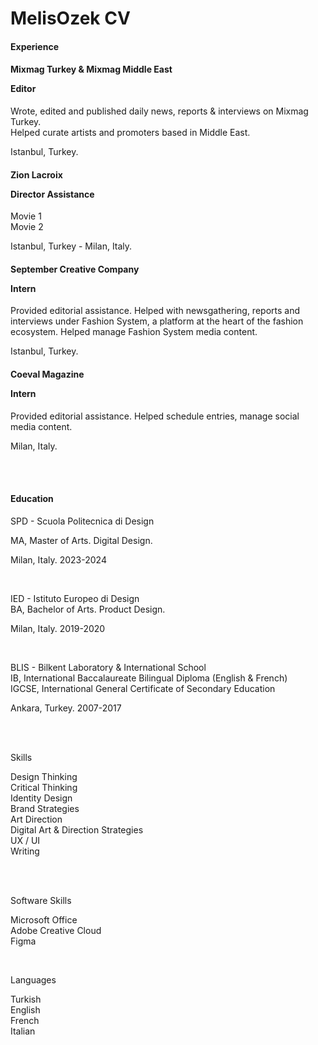 # MelisOzek CV 


<h4>Experience</h4>
<h4>Mixmag Turkey & Mixmag Middle East   
 
  Editor 
</h4>

Wrote, edited and published daily news, reports & interviews on Mixmag Turkey.  
Helped curate artists and promoters based in Middle East.     

Istanbul, Turkey. 

<h4>Zion Lacroix

  Director Assistance 
</h4>  

Movie 1   
Movie 2     

Istanbul, Turkey - Milan, Italy.  


<h4>September Creative Company

  Intern
</h4>  

Provided editorial assistance. Helped with newsgathering, reports and interviews under Fashion System, a platform at the heart of the fashion ecosystem. Helped manage Fashion System media content.

Istanbul, Turkey. 


<h4>Coeval Magazine

  Intern 
</h4>  

Provided editorial assistance. Helped schedule entries, manage social media content.

Milan, Italy. 


<br>
<br>

<h4>Education</h4>
SPD - Scuola Politecnica di Design 

MA, Master of Arts. Digital Design.  

Milan, Italy. 2023-2024 

<br> 

IED - Istituto Europeo di Design     
BA, Bachelor of Arts. Product Design.   

Milan, Italy. 2019-2020

<br> 

BLIS - Bilkent Laboratory & International School   
IB, International Baccalaureate Bilingual Diploma (English & French)   
IGCSE, International General Certificate of Secondary Education

Ankara, Turkey. 2007-2017

<br>
<br> 

Skills  

Design Thinking   
Critical Thinking   
Identity Design   
Brand Strategies   
Art Direction   
Digital Art & Direction Strategies   
UX / UI   
Writing 

<br>
<br>


Software Skills

Microsoft Office   
Adobe Creative Cloud   
Figma 

<br>

Languages  

Turkish   
English   
French  
Italian 

